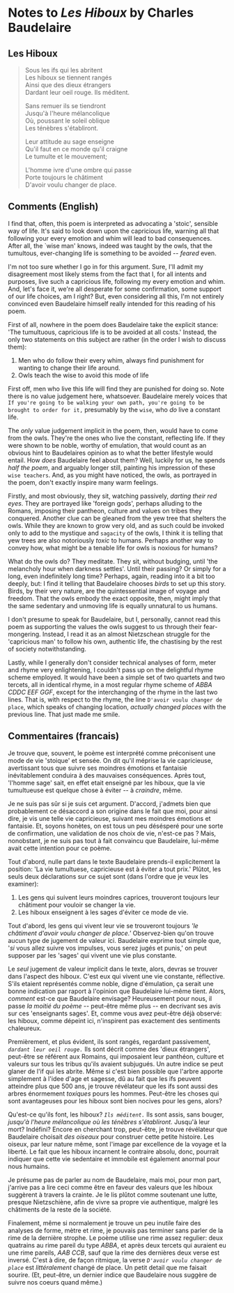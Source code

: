 Notes to *Les Hiboux* by Charles Baudelaire
===========================================

Les Hiboux
----------
> Sous les ifs qui les abritent  
> Les hiboux se tiennent rangés  
> Ainsi que des dieux étrangers  
> Dardant leur oeil rouge. Ils méditent.  
>
> Sans remuer ils se tiendront  
> Jusqu'à l'heure mélancolique  
> Où, poussant le soleil oblique  
> Les ténèbres s'établiront.  
>
> Leur attitude au sage enseigne  
> Qu'il faut en ce monde qu'il craigne  
> Le tumulte et le mouvement;  
>
> L'homme ivre d'une ombre qui passe  
> Porte toujours le châtiment  
> D'avoir voulu changer de place.

Comments (English)
------------------

I find that, often, this poem is interpreted as advocating a 'stoic', sensible
way of life. It's said to look down upon the capricious life, warning all that
following your every emotion and whim will lead to bad consequences. After all,
the `wise man' knows, indeed was taught by the owls, that the tumultous,
ever-changing life is something to be avoided -- *feared* even.

I'm not too sure whether I go in for this argument. Sure, I'll admit my
disagreement most likely stems from the fact that I, for all intents and
purposes, live such a capricious life, following my every emotion and whim. And,
let's face it, we're all desperate for some confirmation, some support of our
life choices, am I right? But, even considering all this, I'm not entirely
convinced even Baudelaire himself really intended for this reading of his poem.

First of all, nowhere in the poem does Baudelaire take the explicit stance: 
'The tumultuous, capricious life is to be avoided at all costs.'  Instead,
the only two statements on this subject are rather (in the order I wish to
discuss them):  

1.  Men who do follow their every whim, always find punishment for wanting to
change their life around.
2.  Owls teach the wise to avoid this mode of life

First off, men who live this life will find they are punished for doing so.
Note there is no value judgement here, whatsoever. Baudelaire merely voices
that `If you're going to be walking your own path, you're going to be 
brought to order for it,` presumably by the `wise`, who *do* live a constant
life.

The *only* value judgement implicit in the poem, then, would have to come from 
the owls. They're the ones who live the constant, reflecting life. If they were
shown to be noble, worthy of emulation, that would count as an obvious hint to
Baudelaires opinion as to what the better lifestyle would entail. How *does* 
Baudelaire feel about them?  Well, luckily for us, he spends *half the poem*, 
and arguably longer still, painting his impression of these `wise teachers`.
And, as you might have noticed, the owls, as portrayed in the poem, don't 
exactly inspire many warm feelings.

Firstly, and most obviously, they sit, watching passively, *darting their red
eyes*.  They are portrayed like 'foreign gods', perhaps alluding to the Romans, 
imposing their pantheon, culture and values on tribes they conquered.  Another
clue can be gleaned from the yew tree that shelters the owls. While they are
known to grow very old, and as such could be invoked only to add to the mystique
and `sagacity` of the owls, I think it is telling that yew trees are also
notoriously *toxic* to humans.  Perhaps another way to convey how, what might be
a tenable life for owls is noxious for humans?

What do the owls do? They meditate. They sit, without budging, until 'the
melancholy hour when darkness settles'. Until their passing? Or simply for a 
long, even indefinitely long time?  Perhaps, again, reading into it a bit too
deeply, but: I find it telling that Baudelaire chooses *birds* to set up this
story. Birds, by their very nature, are the quintessential image of voyage and
freedom. That the owls embody the exact opposite, then, might imply that the 
same sedentary and unmoving life is equally unnatural to us humans. 

I don't presume to speak for Baudelaire, but I, personally, cannot read this
poem as supporting the values the owls suggest to us through their
fear-mongering.  Instead, I read it as an almost Nietzschean struggle for the
'capricious man' to follow his own, authentic life, the chastising by the rest
of society notwithstanding.

Lastly, while I generally don't consider technical analyses of form, meter and
rhyme very enlightening, I couldn't pass up on the delightful rhyme scheme 
employed. It would have been a simple set of two quartets and two tercets, all 
in identical rhyme, in a most regular rhyme scheme of *ABBA CDDC EEF GGF*, 
except for the interchanging of the rhyme in the last two lines. That is, with 
respect to the rhyme, the line `D'avoir voulu changer de place`, which speaks of 
changing location, *actually changed places* with the previous line. 
That just made me smile.

Commentaires (francais)
-----------------------
Je trouve que, souvent, le poème est interprété comme préconisent une mode de 
vie 'stoique' et sensée. On dit qu'il méprise la vie capricieuse, avertissant
tous que suivre ses moindres émotions et fantaisie inévitablement conduira à des
mauvaises conséquences.  Après tout, 'l'homme sage' sait, en effet etait
enseigné par les hiboux, que la vie tumultueuse est quelque chose à éviter --
à *craindre*, même.

Je ne suis pas sûr si je suis cet argument. D'accord, j'admets bien que
probablement ce désaccord a son origine dans le fait que moi, pour ainsi dire, 
je vis une telle vie capricieuse, suivant mes moindres émotions et fantaisie. 
Et, soyons honètes, on est tous un peu désésperé pour une sorte de confirmation,
une validation de nos choix de vie, n'est-ce pas ?  Mais, nonobstant, je ne suis
pas tout à fait convaincu que Baudelaire, lui-même avait cette intention pour ce
poème.

Tout d'abord, nulle part dans le texte Baudelaire prends-il explicitement la 
position: 'La vie tumultuese, capricieuse est à éviter a tout prix.'  Plûtot,
les seuls deux déclarations sur ce sujet sont  (dans l'ordre que je veux les
examiner):

1.  Les gens qui suivent leurs moindres caprices, trouveront toujours leur 
châtiment pour vouloir se changer la vie.
2.  Les hiboux enseignent à les sages d'éviter ce mode de vie.

Tout d'abord, les gens qui vivent leur vie se trouveront toujours *'le châtiment
d'avoir voulu changer de place.'* Observez-bien qu'on trouve aucun type de 
jugement de valeur ici. Baudelaire exprime tout simple que, '*si* vous allez 
suivre vos impulses, vous serez jugés et punis,' on peut supposer par les 'sages' 
qui vivent une vie plus constante.

Le *seul* jugement de valeur implicit dans le texte, alors, devras se trouver
dans l'aspect des hiboux. C'est eux qui vivent une vie constante, réflective. 
S'ils etaient représentés comme noble, digne d'émulation, ça serait une bonne 
indication par raport à l'opinion que Baudelaire lui-même tient. Alors,
*comment* est-ce que Baudelaire envisage? Heureusement pour nous, il passe *la
moitié du poème* -- peut-être même plus -- en decrivant ses avis sur ces
'enseignants sages'. Et, comme vous avez peut-être déjà observé: les hiboux,
comme dépeint ici, n'inspirent pas exactement des sentiments chaleureux.

Premièrement, et plus évident, ils sont rangés, regardant passivement, 
*`dardant leur oeil rouge.`*  Ils sont décrit comme des 'dieux étrangers',
peut-être se référent aux Romains, qui imposaient leur panthéon, culture et 
valeurs sur tous les tribus qu'ils avaient subjugués. Un autre indice se peut
glaner de l'if qui les abrite. Même si c'est bien possible que l'arbre apporte
simplement à l'idee d'age et sagesse, dû au fait que les ifs peuvent atteindre
plus que 500 ans, je trouve révélateur que les ifs sont aussi des arbres
énormement *toxiques* pours les hommes. Peut-être les choses qui sont
avantageuses pour les hiboux sont bien nocives pour les gens, alors?

Qu'est-ce qu'ils font, les hiboux? *`Ils méditent.`* Ils sont assis, sans 
bouger, *jusqu'à l'heure mélancolique où les ténèbres s'établiront.* Jusqu'à
leur mort? Indéfini? Encore en cherchant trop, peut-être, je trouve révélateur 
que Baudelaire choisait *des oiseaux* pour construer cette petite histoire.
Les oiseux, par leur nature même, sont l'image par excellence de la voyage et 
la liberté. Le fait que les hiboux incarnent le contraire absolu, donc, pourrait
indiquer que cette vie sedentaire et immobile est également anormal pour nous
humains.

Je présume pas de parler au nom de Baudelaire, mais moi, pour mon part, j'arrive
pas a lire ceci comme être en faveur des valeurs que les hiboux suggèrent
à travers la crainte. Je le lis plûtot comme soutenant une lutte, presque
Nietzschiène, afin de vivre sa propre vie authentique, malgré les châtiments de
la reste de la société.

Finalement, même si normalement je trouve un peu inutile faire des analyses de
forme, mètre et rime, je pouvais pas terminer sans parler de la rime de la
dernière strophe. Le poème utilise une rime assez regulier: deux quatrains au
rime pareil du type *ABBA*, et après deux tercets qui auraient eu une rime
pareils, *AAB CCB*, sauf que la rime des dernières deux verse est inversé. C'est
à dire, de façon ritmique, la verse *`D'avoir voulu changer de place`* est 
*littéralement* changé de place. Un petit detail que me faisait sourire. (Et,
peut-être, un dernier indice que Baudelaire nous suggère de suivre nos coeurs
quand même.)

